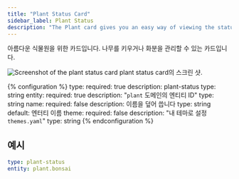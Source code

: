 ```yaml
---
title: "Plant Status Card"
sidebar_label: Plant Status
description: "The Plant card gives you an easy way of viewing the status of your plants"
---
```


아름다운 식물원을 위한 카드입니다. 나무를 키우거나 화분을 관리할 수 있는 카드입니다. 

<p class='img'>
<img src='/images/lovelace/lovelace_plant_card.png' alt='Screenshot of the plant status card'>
plant status card의 스크린 샷.
</p>

{% configuration %}
type:
  required: true
  description: plant-status
  type: string
entity:
  required: true
  description: "`plant` 도메인의 엔티티 ID"
  type: string
name:
  required: false
  description: 이름을 덮어 씁니다
  type: string
  default: 엔터티 이름
theme:
  required: false
  description: "내 테마로 설정 `themes.yaml`"
  type: string
{% endconfiguration %}

## 예시

```yaml
type: plant-status
entity: plant.bonsai
```
